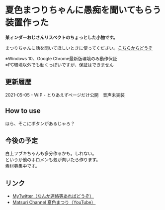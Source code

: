 # 夏色まつりちゃんに愚痴を聞いてもらう装置作った
**某ィンダーおじさんリスペクトのちょっとした小物です。**

まつりちゃんに話を聞いてほしいときに使ってください。[こちらからどうぞ](https://3kanalpha.github.io/matsuri-talk/)

※Windows 10、Google Chrome最新版環境のみ動作保証  
※PC環境以外でも動くっぽいですが、保証はできません

## 更新履歴
2021-05-05 - WIP - とりあえずページだけ公開　音声未実装

## How to use
ほら、そこにボタンがあるじゃろ？

## 今後の予定
白上フブキちゃんも多分作るかも。しれない。  
というか他のホロメンも気が向いたら作ります。  
素材募集中です。

## リンク

- [MyTwitter（なんか連絡等あればどうぞ）](https://twitter.com/luigi_0829_2)
- [Matsuri Channel 夏色まつり（YouTube）](https://www.youtube.com/channel/UCQ0UDLQCjY0rmuxCDE38FGg)